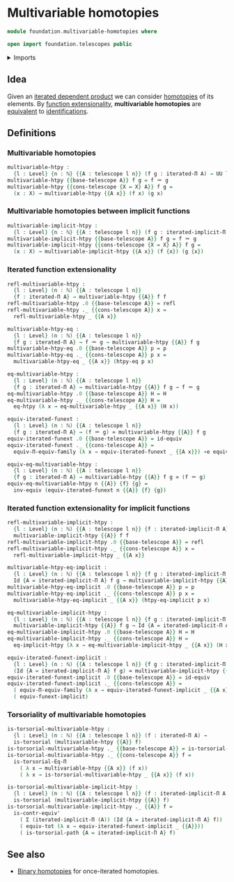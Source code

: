 # Multivariable homotopies

```agda
module foundation.multivariable-homotopies where

open import foundation.telescopes public
```

<details><summary>Imports</summary>

```agda
open import elementary-number-theory.natural-numbers

open import foundation.equivalences
open import foundation.function-extensionality
open import foundation.homotopies
open import foundation.equality-dependent-function-types
open import foundation.functoriality-dependent-pair-types
open import foundation.dependent-pair-types
open import foundation.torsorial-type-families
open import foundation.iterated-dependent-product-types
open import foundation.universe-levels

open import foundation-core.functoriality-dependent-function-types
open import foundation-core.contractible-types
open import foundation-core.identity-types
```

</details>

## Idea

Given an
[iterated dependent product](foundation.iterated-dependent-product-types.md) we
can consider [homotopies](foundation-core.homotopies.md) of its elements. By
[function extensionality](foundation.function-extensionality.md),
**multivariable homotopies** are [equivalent](foundation-core.equivalences.md)
to [identifications](foundation-core.identity-types.md).

## Definitions

### Multivariable homotopies

```agda
multivariable-htpy :
  {l : Level} {n : ℕ} {{A : telescope l n}} (f g : iterated-Π A) → UU l
multivariable-htpy {{base-telescope A}} f g = f ＝ g
multivariable-htpy {{cons-telescope {X = X} A}} f g =
  (x : X) → multivariable-htpy {{A x}} (f x) (g x)
```

### Multivariable homotopies between implicit functions

```agda
multivariable-implicit-htpy :
  {l : Level} {n : ℕ} {{A : telescope l n}} (f g : iterated-implicit-Π A) → UU l
multivariable-implicit-htpy {{base-telescope A}} f g = f ＝ g
multivariable-implicit-htpy {{cons-telescope {X = X} A}} f g =
  (x : X) → multivariable-implicit-htpy {{A x}} (f {x}) (g {x})
```

### Iterated function extensionality

```agda
refl-multivariable-htpy :
  {l : Level} (n : ℕ) {{A : telescope l n}}
  {f : iterated-Π A} → multivariable-htpy {{A}} f f
refl-multivariable-htpy .0 {{base-telescope A}} = refl
refl-multivariable-htpy ._ {{cons-telescope A}} x =
  refl-multivariable-htpy _ {{A x}}

multivariable-htpy-eq :
  {l : Level} (n : ℕ) {{A : telescope l n}}
  {f g : iterated-Π A} → f ＝ g → multivariable-htpy {{A}} f g
multivariable-htpy-eq .0 {{base-telescope A}} p = p
multivariable-htpy-eq ._ {{cons-telescope A}} p x =
  multivariable-htpy-eq _ {{A x}} (htpy-eq p x)

eq-multivariable-htpy :
  {l : Level} (n : ℕ) {{A : telescope l n}}
  {f g : iterated-Π A} → multivariable-htpy {{A}} f g → f ＝ g
eq-multivariable-htpy .0 {{base-telescope A}} H = H
eq-multivariable-htpy ._ {{cons-telescope A}} H =
  eq-htpy (λ x → eq-multivariable-htpy _ {{A x}} (H x))

equiv-iterated-funext :
  {l : Level} (n : ℕ) {{A : telescope l n}}
  {f g : iterated-Π A} → (f ＝ g) ≃ multivariable-htpy {{A}} f g
equiv-iterated-funext .0 {{base-telescope A}} = id-equiv
equiv-iterated-funext ._ {{cons-telescope A}} =
  equiv-Π-equiv-family (λ x → equiv-iterated-funext _ {{A x}}) ∘e equiv-funext

equiv-eq-multivariable-htpy :
  {l : Level} (n : ℕ) {{A : telescope l n}}
  {f g : iterated-Π A} → multivariable-htpy {{A}} f g ≃ (f ＝ g)
equiv-eq-multivariable-htpy n {{A}} {f} {g} =
  inv-equiv (equiv-iterated-funext n {{A}} {f} {g})
```

### Iterated function extensionality for implicit functions

```agda
refl-multivariable-implicit-htpy :
  {l : Level} (n : ℕ) {{A : telescope l n}} {f : iterated-implicit-Π A} →
  multivariable-implicit-htpy {{A}} f f
refl-multivariable-implicit-htpy .0 {{base-telescope A}} = refl
refl-multivariable-implicit-htpy ._ {{cons-telescope A}} x =
  refl-multivariable-implicit-htpy _ {{A x}}

multivariable-htpy-eq-implicit :
  {l : Level} (n : ℕ) {{A : telescope l n}} {f g : iterated-implicit-Π A} →
  Id {A = iterated-implicit-Π A} f g → multivariable-implicit-htpy {{A}} f g
multivariable-htpy-eq-implicit .0 {{base-telescope A}} p = p
multivariable-htpy-eq-implicit ._ {{cons-telescope A}} p x =
  multivariable-htpy-eq-implicit _ {{A x}} (htpy-eq-implicit p x)

eq-multivariable-implicit-htpy :
  {l : Level} (n : ℕ) {{A : telescope l n}} {f g : iterated-implicit-Π A} →
  multivariable-implicit-htpy {{A}} f g → Id {A = iterated-implicit-Π A} f g
eq-multivariable-implicit-htpy .0 {{base-telescope A}} H = H
eq-multivariable-implicit-htpy ._ {{cons-telescope A}} H =
  eq-implicit-htpy (λ x → eq-multivariable-implicit-htpy _ {{A x}} (H x))

equiv-iterated-funext-implicit :
  {l : Level} (n : ℕ) {{A : telescope l n}} {f g : iterated-implicit-Π A} →
  (Id {A = iterated-implicit-Π A} f g) ≃ multivariable-implicit-htpy {{A}} f g
equiv-iterated-funext-implicit .0 {{base-telescope A}} = id-equiv
equiv-iterated-funext-implicit ._ {{cons-telescope A}} =
  ( equiv-Π-equiv-family (λ x → equiv-iterated-funext-implicit _ {{A x}})) ∘e
  ( equiv-funext-implicit)
```

### Torsoriality of multivariable homotopies

```agda
is-torsorial-multivariable-htpy :
  {l : Level} (n : ℕ) {{A : telescope l n}} (f : iterated-Π A) →
  is-torsorial (multivariable-htpy {{A}} f)
is-torsorial-multivariable-htpy ._ {{base-telescope A}} = is-torsorial-path
is-torsorial-multivariable-htpy ._ {{cons-telescope A}} f =
  is-torsorial-Eq-Π
    ( λ x → multivariable-htpy {{A x}} (f x))
    ( λ x → is-torsorial-multivariable-htpy _ {{A x}} (f x))

is-torsorial-multivariable-implicit-htpy :
  {l : Level} (n : ℕ) {{A : telescope l n}} (f : iterated-implicit-Π A) →
  is-torsorial (multivariable-implicit-htpy {{A}} f)
is-torsorial-multivariable-implicit-htpy ._ {{A}} f =
  is-contr-equiv'
    ( Σ (iterated-implicit-Π (A)) (Id {A = iterated-implicit-Π A} f))
    ( equiv-tot (λ x → equiv-iterated-funext-implicit _ {{A}}))
    ( is-torsorial-path {A = iterated-implicit-Π A} f)
```

## See also

- [Binary homotopies](foundation.binary-homotopies.md) for once-iterated
  homotopies.
